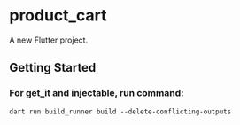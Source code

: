 # product_cart

A new Flutter project.

## Getting Started

### For get_it and injectable, run command:

```
dart run build_runner build --delete-conflicting-outputs
```